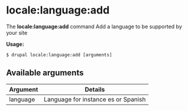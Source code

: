 # locale:language:add
The **locale:language:add** command Add a language to be supported by your site

**Usage:**
```
$ drupal locale:language:add [arguments] 
```

## Available arguments
Argument | Details
---------|-------------
language | Language for instance es or Spanish
